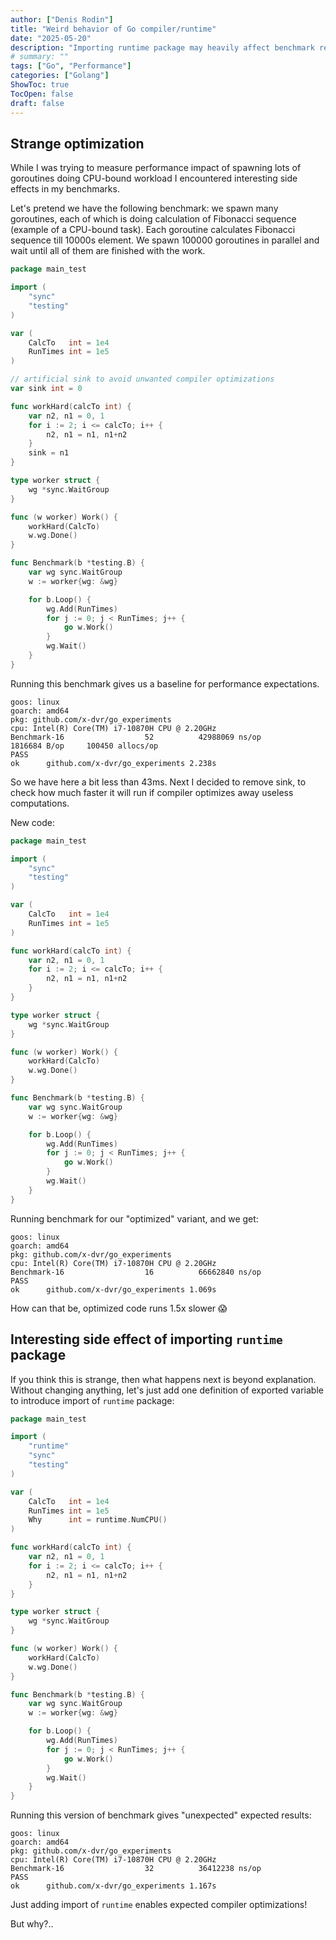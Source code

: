 ```yaml
---
author: ["Denis Rodin"]
title: "Weird behavior of Go compiler/runtime"
date: "2025-05-20"
description: "Importing runtime package may heavily affect benchmark results in some cases"
# summary: ""
tags: ["Go", "Performance"]
categories: ["Golang"]
ShowToc: true
TocOpen: false
draft: false
---
```


## Strange optimization

While I was trying to measure performance impact of spawning lots of goroutines doing CPU-bound workload I encountered interesting side effects in my benchmarks.

Let's pretend we have the following benchmark: we spawn many goroutines, each of which is doing calculation of Fibonacci sequence (example of a CPU-bound task). Each goroutine calculates Fibonacci sequence till 10000s element. We spawn 100000 goroutines in parallel and wait until all of them are finished with the work.
```go {linenos=true}
package main_test

import (
	"sync"
	"testing"
)

var (
	CalcTo   int = 1e4
	RunTimes int = 1e5
)

// artificial sink to avoid unwanted compiler optimizations
var sink int = 0

func workHard(calcTo int) {
	var n2, n1 = 0, 1
	for i := 2; i <= calcTo; i++ {
		n2, n1 = n1, n1+n2
	}
	sink = n1
}

type worker struct {
	wg *sync.WaitGroup
}

func (w worker) Work() {
	workHard(CalcTo)
	w.wg.Done()
}

func Benchmark(b *testing.B) {
	var wg sync.WaitGroup
	w := worker{wg: &wg}

	for b.Loop() {
		wg.Add(RunTimes)
		for j := 0; j < RunTimes; j++ {
			go w.Work()
		}
		wg.Wait()
	}
}
```

Running this benchmark gives us a baseline for performance expectations.
```
goos: linux
goarch: amd64
pkg: github.com/x-dvr/go_experiments
cpu: Intel(R) Core(TM) i7-10870H CPU @ 2.20GHz
Benchmark-16                  52          42988069 ns/op         1816684 B/op     100450 allocs/op
PASS
ok      github.com/x-dvr/go_experiments 2.238s
```

So we have here a bit less than 43ms. Next I decided to remove sink, to check how much faster it will run if compiler optimizes away useless computations.

New code:
```go {linenos=true}
package main_test

import (
	"sync"
	"testing"
)

var (
	CalcTo   int = 1e4
	RunTimes int = 1e5
)

func workHard(calcTo int) {
	var n2, n1 = 0, 1
	for i := 2; i <= calcTo; i++ {
		n2, n1 = n1, n1+n2
	}
}

type worker struct {
	wg *sync.WaitGroup
}

func (w worker) Work() {
	workHard(CalcTo)
	w.wg.Done()
}

func Benchmark(b *testing.B) {
	var wg sync.WaitGroup
	w := worker{wg: &wg}

	for b.Loop() {
		wg.Add(RunTimes)
		for j := 0; j < RunTimes; j++ {
			go w.Work()
		}
		wg.Wait()
	}
}
```

Running benchmark for our "optimized" variant, and we get:
```
goos: linux
goarch: amd64
pkg: github.com/x-dvr/go_experiments
cpu: Intel(R) Core(TM) i7-10870H CPU @ 2.20GHz
Benchmark-16                  16          66662840 ns/op
PASS
ok      github.com/x-dvr/go_experiments 1.069s
```

How can that be, optimized code runs 1.5x slower 😱

## Interesting side effect of importing `runtime` package

If you think this is strange, then what happens next is beyond explanation. Without changing anything, let's just add one definition of exported variable to introduce import of `runtime` package:
```go {linenos=inline,hl_lines=[4,12]}
package main_test

import (
	"runtime"
	"sync"
	"testing"
)

var (
	CalcTo   int = 1e4
	RunTimes int = 1e5
	Why      int = runtime.NumCPU()
)

func workHard(calcTo int) {
	var n2, n1 = 0, 1
	for i := 2; i <= calcTo; i++ {
		n2, n1 = n1, n1+n2
	}
}

type worker struct {
	wg *sync.WaitGroup
}

func (w worker) Work() {
	workHard(CalcTo)
	w.wg.Done()
}

func Benchmark(b *testing.B) {
	var wg sync.WaitGroup
	w := worker{wg: &wg}

	for b.Loop() {
		wg.Add(RunTimes)
		for j := 0; j < RunTimes; j++ {
			go w.Work()
		}
		wg.Wait()
	}
}
```

Running this version of benchmark gives "unexpected" expected results:
```
goos: linux
goarch: amd64
pkg: github.com/x-dvr/go_experiments
cpu: Intel(R) Core(TM) i7-10870H CPU @ 2.20GHz
Benchmark-16                  32          36412238 ns/op
PASS
ok      github.com/x-dvr/go_experiments 1.167s
```

Just adding import of `runtime` enables expected compiler optimizations! 

But why?..